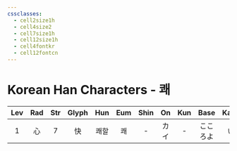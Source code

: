 ```yaml
---
cssclasses:
  - cell2size1h
  - cell4size2
  - cell7size1h
  - cell12size1h
  - cell4fontkr
  - cell12fontcn
---
```


# Korean Han Characters - 쾌

| Lev | Rad | Str | Glyph | Hun | Eum | Shin | On  | Kun | Base | Kana | Simp | Man  |  Can  | Viet  |
| :-: | :-: | :-: | :---: | :-: | :-: | :--: | :-: | :-: | :--: | :--: | :--: | :--: | :---: | :---: |
|  1  |  心  |  7  |   快   | 쾌할  |  쾌  |  -   | カイ  |  -  | こころよ |  い   |  -   | kuài | faai3 | khoái |
